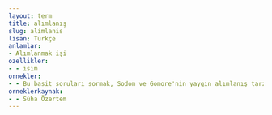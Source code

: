 ```yaml
---
layout: term
title: alımlanış
slug: alimlanis
lisan: Türkçe
anlamlar:
- Alımlanmak işi
ozellikler:
- - isim
ornekler:
- - Bu basit soruları sormak, Sodom ve Gomore'nin yaygın alımlanış tarzını sorgulamaya başlamak, romanın daha geçerli bir çerçevede yorumlanmasına giden yolda bir adım atmak olacaktır.
orneklerkaynak:
- - Süha Özertem
---
```

